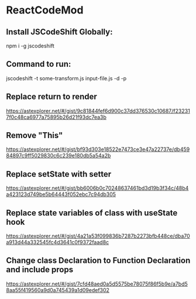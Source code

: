 # ReactCodeMod

## Install JSCodeShift Globally:
npm i -g jscodeshift

## Command to run:
jscodeshift -t some-transform.js input-file.js -d -p

## Replace return to render
https://astexplorer.net/#/gist/9c81844fef6d900c37dd376530c10687/f232317f0c48ca6977a75895b26d21f93dc7ea3b

## Remove "This"
https://astexplorer.net/#/gist/bf93d303e18522e7473ce3e47a22737e/db45984897c9ff5029830c6c239e180db5a54a2b

## Replace setState with setter
https://astexplorer.net/#/gist/bb6006b0c70248637461bd3d19b3f34c/48b4a423123d749be5b64443f052ebc7c94db305



## Replace state variables of class with useState hook
https://astexplorer.net/#/gist/4a21a53f099836b7287b2273bfb448ce/dba70a913d44a332545fc4d3641c0f9372faad8c

##  Change class Declaration to Function Declaration and include props
https://astexplorer.net/#/gist/7cfd48aed0a5d5575be78075f86f5b9e/a7bd58aa55f419560a9d0a745439a1d09edef302
